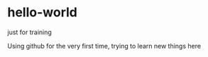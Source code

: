 # hello-world

just for training

Using github for the very first time, trying to learn new things here

